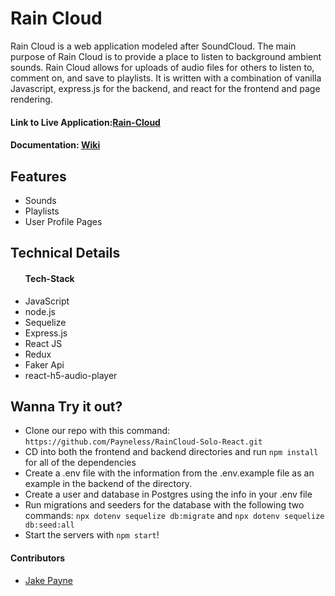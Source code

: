 # Rain Cloud
Rain Cloud is a web application modeled after SoundCloud. The main purpose of Rain Cloud is to provide a place to listen to background ambient sounds. Rain Cloud allows for uploads of audio files for others to listen to, comment on, and save to playlists. It is written with a combination of vanilla Javascript, express.js for the backend, and react for the frontend and page rendering. 

<h4> Link to Live Application:<a href=https://rain-cloud-sounds.herokuapp.com>Rain-Cloud</a></h4>
  
<h4> Documentation: <a href=https://github.com/Payneless/RainCloud-Solo-React/wiki>Wiki</a></h4>


<h2>Features</h2>
<ul>
  <li>Sounds</li>
  <li>Playlists</li>
  <li>User Profile Pages</li>
  
</ul>

<h2>Technical Details</h2>
<ul>
  <h4>Tech-Stack</h4>
  <li>JavaScript</li>
  <li>node.js</li>
  <li>Sequelize</li>
  <li>Express.js</li>
  <li>React JS</li>
  <li>Redux</li>
  <li>Faker Api</li>
  <li>react-h5-audio-player</li>
</ul>

<h2>Wanna Try it out?</h2>
<ul>
  <li>Clone our repo with this command: <code>https://github.com/Payneless/RainCloud-Solo-React.git</code></li>
  <li>CD into both the frontend and backend directories and run <code>npm install</code> for all of the dependencies</li>
  <li>Create a .env file with the information from the .env.example file as an example in the backend of the directory.</li>
  <li>Create a user and database in Postgres using the info in your .env file</li>
  <li>Run migrations and seeders for the database with the following two commands: <code>npx dotenv sequelize db:migrate</code> and <code>npx dotenv sequelize db:seed:all</code></li>
  <li>Start the servers with <code>npm start</code>!</li>
</ul>
<h4>Contributors</h4>
<ul>
  <li><a href=https://github.com/Payneless>Jake Payne</a></li>
</ul>
